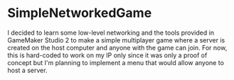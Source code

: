 # SimpleNetworkedGame
I decided to learn some low-level networking and the tools provided in GameMaker Studio 2 to make a simple multiplayer game where a server is created on the host computer and anyone with the game can join. For now, this is hard-coded to work on my IP only since it was only a proof of concept but I'm planning to implement a menu that would allow anyone to host a server.
